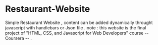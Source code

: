 
# Restaurant-Website

Simple Restaurant Website , content can be added dynamically throught javascript with handlebars or Json file .
note : this website is the final project of "HTML, CSS, and Javascript for Web Developers" course -- Coursera -- .
